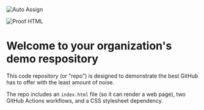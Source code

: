 ![Auto Assign](https://github.com/Programacion-Int-Eq-4-Twiter/demo-repository/actions/workflows/auto-assign.yml/badge.svg)

![Proof HTML](https://github.com/Programacion-Int-Eq-4-Twiter/demo-repository/actions/workflows/proof-html.yml/badge.svg)

# Welcome to your organization's demo respository
This code repository (or "repo") is designed to demonstrate the best GitHub has to offer with the least amount of noise.

The repo includes an `index.html` file (so it can render a web page), two GitHub Actions workflows, and a CSS stylesheet dependency.
